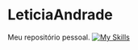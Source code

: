 # LeticiaAndrade
Meu repositório pessoal.
[![My Skills](https://skillicons.dev/icons?i=js,nodejs,express,postgres,mongodb)](https://skillicons.dev)
